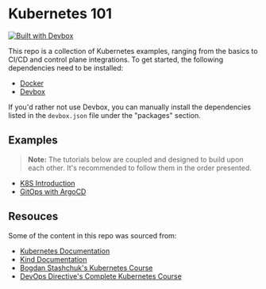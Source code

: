 # Kubernetes 101

[![Built with Devbox](https://www.jetify.com/img/devbox/shield_moon.svg)](https://www.jetify.com/devbox/docs/contributor-quickstart/)

This repo is a collection of Kubernetes examples, ranging from the basics to CI/CD and control plane integrations. To get started, the following dependencies need to be installed:

- [Docker](https://docs.docker.com/manuals/)
- [Devbox](https://www.jetify.com/docs/devbox/)

If you'd rather not use Devbox, you can manually install the dependencies listed in the `devbox.json` file under the "packages" section.

## Examples

> **Note:** The tutorials below are coupled and designed to build upon each other. It's recommended to follow them in the order presented.

- [K8S Introduction](/k8s-intro/)
- [GitOps with ArgoCD](/gitops-argocd/)

## Resouces

Some of the content in this repo was sourced from:

- [Kubernetes Documentation](https://kubernetes.io.docs)
- [Kind Documentation](https://kind.sigs.k8s.io/)
- [Bogdan Stashchuk's Kubernetes Course](https://www.youtube.com/watch?v=d6WC5n9G_sM)
- [DevOps Directive's Complete Kubernetes Course](https://www.youtube.com/watch?v=2T86xAtR6Fo&t=3095s)
